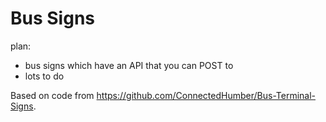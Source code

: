 # Bus Signs

plan:

- bus signs which have an API that you can POST to
- lots to do

Based on code from <https://github.com/ConnectedHumber/Bus-Terminal-Signs>.
